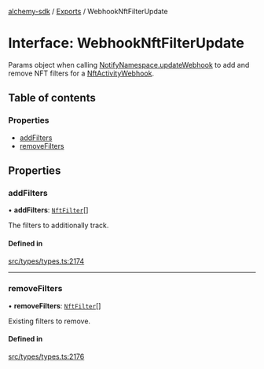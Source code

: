 [alchemy-sdk](../README.md) / [Exports](../modules.md) / WebhookNftFilterUpdate

# Interface: WebhookNftFilterUpdate

Params object when calling [NotifyNamespace.updateWebhook](../classes/NotifyNamespace.md#updatewebhook) to add and
remove NFT filters for a [NftActivityWebhook](NftActivityWebhook.md).

## Table of contents

### Properties

- [addFilters](WebhookNftFilterUpdate.md#addfilters)
- [removeFilters](WebhookNftFilterUpdate.md#removefilters)

## Properties

### addFilters

• **addFilters**: [`NftFilter`](NftFilter.md)[]

The filters to additionally track.

#### Defined in

[src/types/types.ts:2174](https://github.com/alchemyplatform/alchemy-sdk-js/blob/dc20ee4/src/types/types.ts#L2174)

___

### removeFilters

• **removeFilters**: [`NftFilter`](NftFilter.md)[]

Existing filters to remove.

#### Defined in

[src/types/types.ts:2176](https://github.com/alchemyplatform/alchemy-sdk-js/blob/dc20ee4/src/types/types.ts#L2176)
